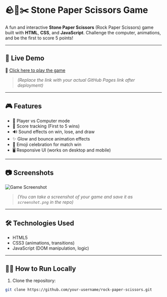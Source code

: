 # 🪨📄✂️ Stone Paper Scissors Game

A fun and interactive **Stone Paper Scissors** (Rock Paper Scissors) game built with **HTML**, **CSS**, and **JavaScript**. Challenge the computer, animations, and be the first to score 5 points!

---

## 🚀 Live Demo

🔗 [Click here to play the game](https://isha1shah.github.io/rock-paper-scissors)

> *(Replace the link with your actual GitHub Pages link after deployment)*

---

## 🎮 Features

- 🎲 Player vs Computer mode
- 🔢 Score tracking (First to 5 wins)
- 🔊 Sound effects on win, lose, and draw
- ✨ Glow and bounce animation effects
- 🎉 Emoji celebration for match win
- 🖥️ Responsive UI (works on desktop and mobile)

---

## 📷 Screenshots

![Game Screenshot](screenshot.png)

> *(You can take a screenshot of your game and save it as `screenshot.png` in the repo)*

---

## 🛠️ Technologies Used

- HTML5
- CSS3 (animations, transitions)
- JavaScript (DOM manipulation, logic)

---

## 🧑‍💻 How to Run Locally

1. Clone the repository:

```bash
git clone https://github.com/your-username/rock-paper-scissors.git
